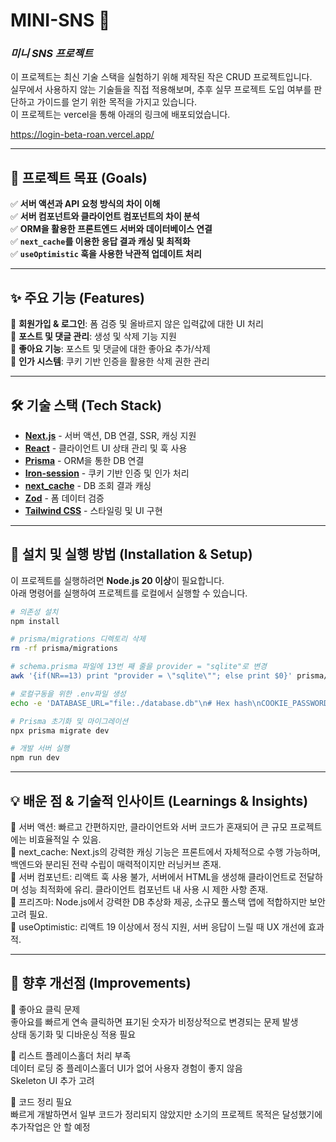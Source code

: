 # MINI-SNS 📝  
### _미니 SNS 프로젝트_

이 프로젝트는 최신 기술 스택을 실험하기 위해 제작된 작은 CRUD 프로젝트입니다.  
실무에서 사용하지 않는 기술들을 직접 적용해보며, 추후 실무 프로젝트 도입 여부를 판단하고 가이드를 얻기 위한 목적을 가지고 있습니다.  
이 프로젝트는 vercel을 통해 아래의 링크에 배포되었습니다.  

https://login-beta-roan.vercel.app/

---

## 🎯 **프로젝트 목표 (Goals)**  

✅ **서버 액션과 API 요청 방식의 차이 이해**  
✅ **서버 컴포넌트와 클라이언트 컴포넌트의 차이 분석**  
✅ **ORM을 활용한 프론트엔드 서버와 데이터베이스 연결**  
✅ **`next_cache`를 이용한 응답 결과 캐싱 및 최적화**  
✅ **`useOptimistic` 훅을 사용한 낙관적 업데이트 처리**  

---

## ✨ **주요 기능 (Features)**  

🔹 **회원가입 & 로그인**: 폼 검증 및 올바르지 않은 입력값에 대한 UI 처리  
🔹 **포스트 및 댓글 관리**: 생성 및 삭제 기능 지원  
🔹 **좋아요 기능**: 포스트 및 댓글에 대한 좋아요 추가/삭제  
🔹 **인가 시스템**: 쿠키 기반 인증을 활용한 삭제 권한 관리  

---

## 🛠 **기술 스택 (Tech Stack)**  

- **[Next.js](https://nextjs.org/)** - 서버 액션, DB 연결, SSR, 캐싱 지원  
- **[React](https://react.dev/)** - 클라이언트 UI 상태 관리 및 훅 사용  
- **[Prisma](https://www.prisma.io/)** - ORM을 통한 DB 연결  
- **[Iron-session](https://github.com/vvo/iron-session)** - 쿠키 기반 인증 및 인가 처리  
- **[next_cache](https://nextjs.org/docs/app/api-reference/functions/cache)** - DB 조회 결과 캐싱  
- **[Zod](https://zod.dev/)** - 폼 데이터 검증  
- **[Tailwind CSS](https://tailwindcss.com/)** - 스타일링 및 UI 구현  

---

## 🚀 **설치 및 실행 방법 (Installation & Setup)**  

이 프로젝트를 실행하려면 **Node.js 20 이상**이 필요합니다.  
아래 명령어를 실행하여 프로젝트를 로컬에서 실행할 수 있습니다.  

```sh
# 의존성 설치
npm install

# prisma/migrations 디렉토리 삭제
rm -rf prisma/migrations

# schema.prisma 파일에 13번 째 줄을 provider = "sqlite"로 변경
awk '{if(NR==13) print "provider = \"sqlite\""; else print $0}' prisma/schema.prisma > temp && mv temp prisma/schema.prisma

# 로컬구동을 위한 .env파일 생성
echo -e 'DATABASE_URL="file:./database.db"\n# Hex hash\nCOOKIE_PASSWORD="57EDF4A22BE3C955AC49DA2E2107B67A"' > .env

# Prisma 초기화 및 마이그레이션
npx prisma migrate dev

# 개발 서버 실행
npm run dev
```

---

## 💡 배운 점 & 기술적 인사이트 (Learnings & Insights)

🔹 서버 액션: 빠르고 간편하지만, 클라이언트와 서버 코드가 혼재되어 큰 규모 프로젝트에는 비효율적일 수 있음.  
🔹 next_cache: Next.js의 강력한 캐싱 기능은 프론트에서 자체적으로 수행 가능하며, 백엔드와 분리된 전략 수립이 매력적이지만 러닝커브 존재.  
🔹 서버 컴포넌트: 리액트 훅 사용 불가, 서버에서 HTML을 생성해 클라이언트로 전달하며 성능 최적화에 유리. 클라이언트 컴포넌트 내 사용 시 제한 사항 존재.  
🔹 프리즈마: Node.js에서 강력한 DB 추상화 제공, 소규모 풀스택 앱에 적합하지만 보안 고려 필요.  
🔹 useOptimistic: 리액트 19 이상에서 정식 지원, 서버 응답이 느릴 때 UX 개선에 효과적.  

---

## 🔧 향후 개선점 (Improvements)

🚧 좋아요 클릭 문제  
좋아요를 빠르게 연속 클릭하면 표기된 숫자가 비정상적으로 변경되는 문제 발생  
상태 동기화 및 디바운싱 적용 필요  

🚧 리스트 플레이스홀더 처리 부족  
데이터 로딩 중 플레이스홀더 UI가 없어 사용자 경험이 좋지 않음  
Skeleton UI 추가 고려  

🚧 코드 정리 필요  
빠르게 개발하면서 일부 코드가 정리되지 않았지만 소기의 프로젝트 목적은 달성했기에 추가작업은 안 할 예정  